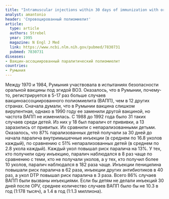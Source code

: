 ```yaml
---
title: "Intramuscular injections within 30 days of immunization with oral poliovirus vaccine--a risk factor for vaccine-associated paralytic poliomyelitis"
analyst: amantonio
header: 'Спровоцированный полиомиелит'
article:
  type: article
  authors: Strebel
  year: 1995
  magazine: N Engl J Med
  link: https://www.ncbi.nlm.nih.gov/pubmed/7830731
  pubmed: 7830731
diseases:
- Вакцин-ассоциированный паралитический полиомиелит
countries:
- Румыния
---
```


Между 1970 и 1984, Румыния участвовала в испытаниях безопасности оральной вакцины под эгидой ВОЗ. Оказалось, что в Румынии, почему-то, регистрируется в 5-17 раз больше случаев вакциноассоциированного полиомиелита (ВАПП), чем в 12 других странах. Сначала думали, что в Румынии вакцина слишком вирулентная, однако в 1990 году ее заменили другой вакциной, но частота ВАПП не изменилась.
С 1988 до 1992 года было 31 таких случаев среди детей. Из них у 18 был паралич от прививки, а 13 заразились от привитых. Их сравнили с непарализованными детьми.
Оказалось, что 87% парализованных детей получали за 30 дней до начала паралича внутримышечные инъекции (в среднем по 16.8 уколов каждый), по сравнению с 51% непарализованных детей (в среднем по 2.8 укола каждый).
Каждый укол повышал риск паралича на 13%. У тех, кто получили одну инъекцию, паралич наблюдался в 8 раз чаще по сравнению с теми, кто не получали уколов, а у тех, кто получил более 10 уколов, паралич наблюдался в 182 раза чаще. Инъекции пеницилина повышали риск паралича в 62 раза, инъекции других антибиотиков в 40 раз, а укол DTP повышал риск паралича в 3 раза.
Всего 86% случаев ВАПП были вызваны инъекциями. Если бы детям не делали инъекций 30 дней после OPV, среднее количество случаев ВАПП было бы не 10.3 в год (1:178 тысяч), а 1.4 в год (1:1.3 миллиона).
